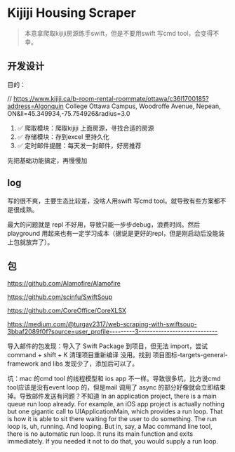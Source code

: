 #  Kijiji Housing Scraper

> 本意拿爬取kijiji房源练手swift，但是不要用swift 写cmd tool，会变得不幸。

## 开发设计

目的：

// https://www.kijiji.ca/b-room-rental-roommate/ottawa/c36l1700185?address=Algonquin College Ottawa Campus, Woodroffe Avenue, Nepean, ON&ll=45.349934,-75.754926&radius=3.0

1. ✅ 爬取模块：爬取kijiji 上面房源，寻找合适的房源
2. ✅ 存储模块：存到excel 里持久化
3. ✅ 定时邮件提醒：每天发一封邮件，好房推荐

先把基础功能搞定，再慢慢加

## log

写的很不爽，主要生态比较差，没啥人用swift 写cmd tool。就导致有些方案都不是很成熟。

最大的问题就是 repl 不好用，导致只能一步步debug，浪费时间。然后playground 用起来也有一定学习成本（据说是更好的repl，但是刚启动后没能装上包就放弃了）。



## 包

https://github.com/Alamofire/Alamofire

https://github.com/scinfu/SwiftSoup

https://github.com/CoreOffice/CoreXLSX

https://medium.com/@turgay2317/web-scraping-with-swiftsoup-3bbaf2089f0f?source=user_profile---------3----------------------------



导入邮件的包发现：导入了 Swift Package 到项目，但无法 import，尝试 command + shift + K 清理项目重新编译 没用。找到 项目图标-targets-general- framework and libs 发现少了，添加后可以了。

坑：mac 的cmd tool 的线程模型和 ios app 不一样。导致很多坑，比方说cmd tool应该是没有event loop 的，但是mail 调用了 async 的部分好像就会立即结束掉。导致邮件发送有问题？不知道
In an application project, there is a main queue run loop already. For example, an iOS app project is actually nothing but one gigantic call to UIApplicationMain, which provides a run loop.
That is how it is able to sit there waiting for the user to do something. The run loop is, uh, running. And looping.
But in, say, a Mac command line tool, there is no automatic run loop. It runs its main function and exits immediately. If you needed it not to do that, you would supply a run loop.

